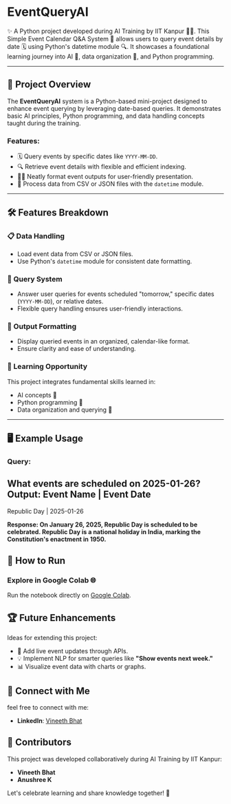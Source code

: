 # EventQueryAI
✨ A Python project developed during AI Training by IIT Kanpur 🧑‍💻. This Simple Event Calendar Q&A System 📆 allows users to query event details by date 🗓️ using Python's datetime module 🔍. It showcases a foundational learning journey into AI 🤖, data organization 📂, and Python programming.

---

## 🌟 Project Overview
The **EventQueryAI** system is a Python-based mini-project designed to enhance event querying by leveraging date-based queries. It demonstrates basic AI principles, Python programming, and data handling concepts taught during the training.

### Features:
- 🗓️ Query events by specific dates like `YYYY-MM-DD`.
- 🔍 Retrieve event details with flexible and efficient indexing.
- 🧑‍💻 Neatly format event outputs for user-friendly presentation.
- 📂 Process data from CSV or JSON files with the `datetime` module.

---

## 🛠️ Features Breakdown

### 📋 Data Handling
- Load event data from CSV or JSON files.
- Use Python's `datetime` module for consistent date formatting.

### 🔎 Query System
- Answer user queries for events scheduled "tomorrow," specific dates (`YYYY-MM-DD`), or relative dates.
- Flexible query handling ensures user-friendly interactions.

### 📅 Output Formatting
- Display queried events in an organized, calendar-like format.
- Ensure clarity and ease of understanding.

### 🌱 Learning Opportunity
This project integrates fundamental skills learned in:
- AI concepts 🤖
- Python programming 🐍
- Data organization and querying 📂

---

## 🖥️ Example Usage

### **Query:**
What events are scheduled on 2025-01-26?
**Output:**
Event Name         | Event Date
---------------------------------
Republic Day       | 2025-01-26

**Response:
On January 26, 2025, Republic Day is scheduled to be celebrated.
Republic Day is a national holiday in India, marking the Constitution's enactment in 1950.**

## 🚀 How to Run
### Explore in Google Colab 🌐
Run the notebook directly on [Google Colab](https://colab.research.google.com/drive/1gJSny08k-vnnZ8bOYBNf2mOJ3_JaxTpb?usp=sharing).

## 🏆 Future Enhancements
Ideas for extending this project:
- 📡 Add live event updates through APIs.
- 💡 Implement NLP for smarter queries like **"Show events next week."**
- 📊 Visualize event data with charts or graphs.

## 📣 Connect with Me
feel free to connect with me:

- **LinkedIn**: [Vineeth Bhat](https://www.linkedin.com/in/vineethbhatalevoor0507?utm_source=share&utm_campaign=share_via&utm_content=profile&utm_medium=android_app)
  
 ## 👥 Contributors
This project was developed collaboratively during AI Training by IIT Kanpur:

- **Vineeth Bhat**  
- **Anushree K**


Let's celebrate learning and share knowledge together! 🚀

